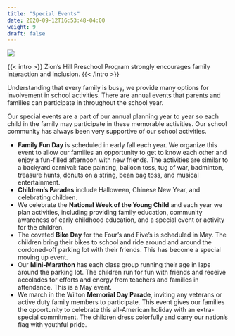 ```yaml
---
title: "Special Events"
date: 2020-09-12T16:53:48-04:00
weight: 9
draft: false
---
```


![](/programs/special-events.jpg)

{{< intro >}}
Zion’s Hill Preschool Program strongly encourages family interaction and inclusion.
{{< /intro >}}

Understanding that every family is busy, we provide many options for involvement in school activities. There are annual events that parents and families can participate in throughout the school year.

Our special events are a part of our annual planning year to year so each child in the family may participate in these memorable activities. Our school community has always been very supportive of our school activities.

* **Family Fun Day** is scheduled in early fall each year. We organize this event to allow our families an opportunity to get to know each other and enjoy a fun-filled afternoon with new friends. The activities are similar to a backyard carnival: face painting, balloon toss, tug of war, badminton, treasure hunts, donuts on a string, bean bag toss, and musical entertainment.
* **Children’s Parades** include Halloween, Chinese New Year, and celebrating children.
* We celebrate the **National Week of the Young Child** and each year we plan activities, including providing family education, community awareness of early childhood education, and a special event or activity for the children.
* The coveted **Bike Day** for the Four’s and Five’s is scheduled in May. The children bring their bikes to school and ride around and around the cordoned-off parking lot with their friends. This has become a special moving up event.
* Our **Mini-Marathon** has each class group running their age in laps around the parking lot. The children run for fun with friends and receive accolades for efforts and energy from teachers and families in attendance. This is a May event.
* We march in the Wilton **Memorial Day Parade**, inviting any veterans or active duty family members to participate. This event gives our families the opportunity to celebrate this all-American holiday with an extra-special commitment. The children dress colorfully and carry our nation’s flag with youthful pride.
